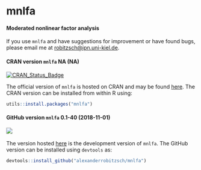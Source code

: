# mnlfa
#### Moderated nonlinear factor analysis


If you use `mnlfa` and have suggestions for improvement or have found bugs, please email me at robitzsch@ipn.uni-kiel.de.

#### CRAN version `mnlfa` NA (NA)


[![CRAN_Status_Badge](http://www.r-pkg.org/badges/version-last-release/mnlfa)](https://cran.r-project.org/package=mnlfa)
&#160;&#160;


The official version of `mnlfa` is hosted on CRAN and may be found [here](https://cran.r-project.org/package=mnlfa). 
The CRAN version can be installed from within R using:

```r
utils::install.packages("mnlfa")
```

#### GitHub version `mnlfa` 0.1-40 (2018-11-01)

[![](https://img.shields.io/badge/github%20version-0.1--40-orange.svg)](https://github.com/alexanderrobitzsch/mnlfa)&#160;&#160;

The version hosted [here](https://github.com/alexanderrobitzsch/mnlfa) is the development version of `mnlfa`. 
The GitHub version can be installed using `devtools` as:

```r
devtools::install_github("alexanderrobitzsch/mnlfa")
```
